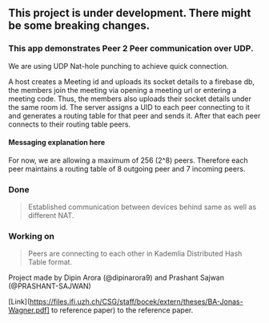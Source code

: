 ## This project is under development. There might be some breaking changes.

### This app demonstrates Peer 2 Peer communication over UDP.
We are using UDP Nat-hole punching to achieve quick connection.

A host creates a Meeting id and uploads its socket details to a firebase db, the members join the
meeting via opening a meeting url or entering a meeting code.
Thus, the members also uploads their socket details under the same room id.
The server assigns a UID to each peer connecting to it and generates a routing table for that peer
and sends it.
After that each peer connects to their routing table peers.

#### Messaging explanation here

For now, we are allowing a maximum of 256 (2^8) peers.
Therefore each peer maintains a routing table of 8 outgoing peer and 7 incoming peers.

### Done

> Established communication between devices behind same as well as different NAT.

### Working on

> Peers are connecting to each other in Kademlia Distributed Hash Table format.

Project made by Dipin Arora (@dipinarora9) and Prashant Sajwan (@PRASHANT-SAJWAN)

[Link](https://files.ifi.uzh.ch/CSG/staff/bocek/extern/theses/BA-Jonas-Wagner.pdf] to reference paper) to the reference paper.
